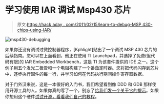 # 学习使用 IAR 调试 Msp430 芯片

> 原文:[https://hack aday . com/2011/02/15/learn-to-debug-MSP 430-chips-using-IAR/](https://hackaday.com/2011/02/15/learn-to-debug-msp430-chips-using-iar/)

![](../Images/fc0a8752c922702fc276a51186382d51.png "msp430-debugging")

如果你还没有调试过微控制器程序，[Kphlight]贴出了一个调试 MSP 430 芯片的后续指南。您可以在上面看到，他正在使用 TI Launchpad，并选择了免费(但代码有限)的 IAR Embedded Workbench，这是 TI 为该套件提供的 IDE 之一。这个例子用五个发光二极管和一个电阻构建了一个番茄定时器。您将把代码闪存到芯片中，逐步执行固件的每一行，并学习如何在代码执行期间操作寄存器数据。

对于门外汉来说，这是一本很好的入门书，我们希望看到像 DDD 和 GDB 那样使用开源工具的人。如果你真的写了一个，别忘了[给我们发一个关于它的提示](http://hackaday.com/contact-hack-a-day/)。如果你想用这个硬件[试试开源，看看我们自己的教程](http://hackaday.com/2010/08/11/how-to-launchpad-programming-with-linux/)。